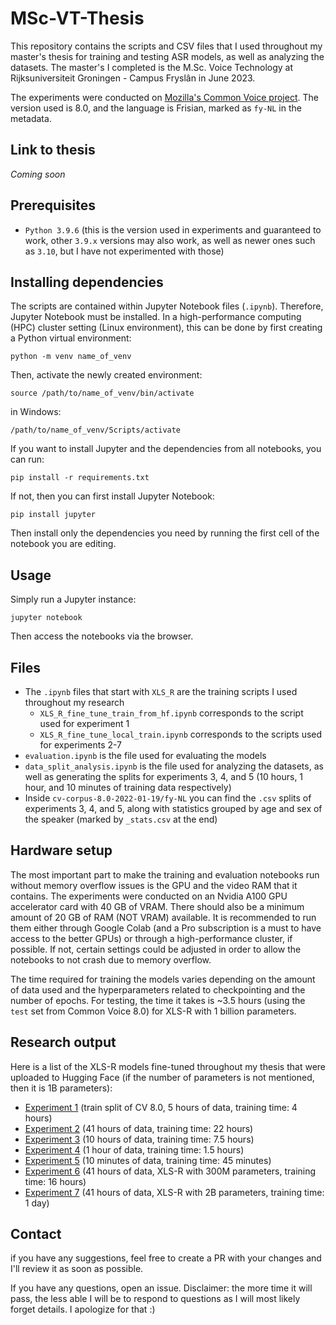 # MSc-VT-Thesis

This repository contains the scripts and CSV files that I used throughout my master's thesis for training and testing ASR models, as well as analyzing the datasets. The master's I completed is the M.Sc. Voice Technology at Rijksuniversiteit Groningen - Campus Fryslân in June 2023.

The experiments were conducted on [Mozilla's Common Voice project](https://commonvoice.mozilla.org/). The version used is 8.0, and the language is Frisian, marked as `fy-NL` in the metadata.

## Link to thesis
*Coming soon*

## Prerequisites
- `Python 3.9.6` (this is the version used in experiments and guaranteed to work, other `3.9.x` versions may also work, as well as newer ones such as `3.10`, but I have not experimented with those)

## Installing dependencies
The scripts are contained within Jupyter Notebook files (`.ipynb`). Therefore, Jupyter Notebook must be installed. In a high-performance computing (HPC) cluster setting (Linux environment), this can be done by first creating a Python virtual environment:
```
python -m venv name_of_venv
```
Then, activate the newly created environment:
```
source /path/to/name_of_venv/bin/activate
```
in Windows:
```
/path/to/name_of_venv/Scripts/activate
```
If you want to install Jupyter and the dependencies from all notebooks, you can run:
```
pip install -r requirements.txt
```
If not, then you can first install Jupyter Notebook:
```
pip install jupyter
```
Then install only the dependencies you need by running the first cell of the notebook you are editing.

## Usage
Simply run a Jupyter instance:
```
jupyter notebook
```
Then access the notebooks via the browser.

## Files
- The `.ipynb` files that start with `XLS_R` are the training scripts I used throughout my research
  - `XLS_R_fine_tune_train_from_hf.ipynb` corresponds to the script used for experiment 1
  - `XLS_R_fine_tune_local_train.ipynb` corresponds to the scripts used for experiments 2-7
- `evaluation.ipynb` is the file used for evaluating the models
- `data_split_analysis.ipynb` is the file used for analyzing the datasets, as well as generating the splits for experiments 3, 4, and 5 (10 hours, 1 hour, and 10 minutes of training data respectively)
- Inside `cv-corpus-8.0-2022-01-19/fy-NL` you can find the `.csv` splits of experiments 3, 4, and 5, along with statistics grouped by age and sex of the speaker (marked by `_stats.csv` at the end)

## Hardware setup
The most important part to make the training and evaluation notebooks run without memory overflow issues is the GPU and the video RAM that it contains. The experiments were conducted on an Nvidia A100 GPU accelerator card with 40 GB of VRAM. There should also be a minimum amount of 20 GB of RAM (NOT VRAM) available. It is recommended to run them either through Google Colab (and a Pro subscription is a must to have access to the better GPUs) or through a high-performance cluster, if possible. If not, certain settings could be adjusted in order to allow the notebooks to not crash due to memory overflow.

The time required for training the models varies depending on the amount of data used and the hyperparameters related to checkpointing and the number of epochs. For testing, the time it takes is ~3.5 hours (using the `test` set from Common Voice 8.0) for XLS-R with 1 billion parameters.

## Research output
Here is a list of the XLS-R models fine-tuned throughout my thesis that were uploaded to Hugging Face (if the number of parameters is not mentioned, then it is 1B parameters):
- [Experiment 1](https://huggingface.co/greenw0lf/wav2vec2-large-xls-r-1b-frisian-cv-8) (train split of CV 8.0, 5 hours of data, training time: 4 hours)
- [Experiment 2](https://huggingface.co/greenw0lf/wav2vec2-large-xls-r-1b-frisian-cv-8-large-train) (41 hours of data, training time: 22 hours)
- [Experiment 3](https://huggingface.co/greenw0lf/wav2vec2-large-xls-r-1b-frisian-cv-8-10h) (10 hours of data, training time: 7.5 hours)
- [Experiment 4](https://huggingface.co/greenw0lf/wav2vec2-large-xls-r-1b-frisian-cv-8-1h) (1 hour of data, training time: 1.5 hours)
- [Experiment 5](https://huggingface.co/greenw0lf/wav2vec2-large-xls-r-1b-frisian-cv-8-10m) (10 minutes of data, training time: 45 minutes)
- [Experiment 6](https://huggingface.co/greenw0lf/wav2vec2-large-xls-r-300m-frisian-cv-8) (41 hours of data, XLS-R with 300M parameters, training time: 16 hours)
- [Experiment 7](https://huggingface.co/greenw0lf/wav2vec2-large-xls-r-2b-frisian-cv-8) (41 hours of data, XLS-R with 2B parameters, training time: 1 day)

## Contact
if you have any suggestions, feel free to create a PR with your changes and I'll review it as soon as possible.

If you have any questions, open an issue. Disclaimer: the more time it will pass, the less able I will be to respond to questions as I will most likely forget details. I apologize for that :)
